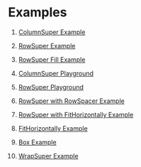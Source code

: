 # Examples

1. <a href="https://github.com/marcglasberg/assorted_layout_widgets/blob/master/example/lib/main_column_super.dart">ColumnSuper Example</a>        

2. <a href="https://github.com/marcglasberg/assorted_layout_widgets/blob/master/example/lib/main_row_super.dart">RowSuper Example</a>

3. <a href="https://github.com/marcglasberg/assorted_layout_widgets/blob/master/example/lib/main_row_super_fill.dart">RowSuper Fill Example</a>

4. <a href="https://github.com/marcglasberg/assorted_layout_widgets/blob/master/example/lib/main_column_super_playground.dart">ColumnSuper Playground</a>        

5. <a href="https://github.com/marcglasberg/assorted_layout_widgets/blob/master/example/lib/main_row_super_playground.dart">RowSuper Playground</a>

6. <a href="https://github.com/marcglasberg/assorted_layout_widgets/blob/master/example/lib/main_row_spacer.dart">RowSuper with RowSpacer Example</a>

7. <a href="https://github.com/marcglasberg/assorted_layout_widgets/blob/master/example/lib/main_row_super_with_fit_horizontally.dart">RowSuper with FitHorizontally Example</a>

8. <a href="https://github.com/marcglasberg/assorted_layout_widgets/blob/master/example/lib/main_fit_horizontally.dart">FitHorizontally Example</a>

9. <a href="https://github.com/marcglasberg/assorted_layout_widgets/blob/master/example/lib/main_box.dart">Box Example</a>
   
10. <a href="https://github.com/marcglasberg/assorted_layout_widgets/blob/master/example/lib/main_wrap_super.dart">WrapSuper Example</a>
